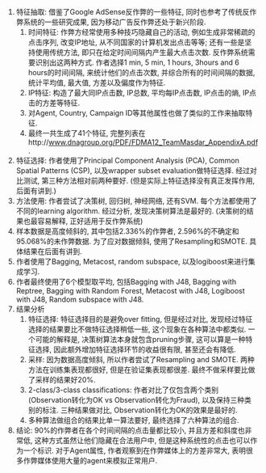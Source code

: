 1. 特征抽取: 借鉴了Google AdSense反作弊的一些特征, 同时也参考了传统反作弊系统的一些研究成果, 因为移动广告反作弊还处于新兴阶段.
	1. 时间特征: 作弊方经常使用多种技巧隐藏自己的活动, 例如生成非常稀疏的点击序列, 改变IP地址, 从不同国家的计算机发出点击等等; 还有一些是坚持使用传统方法, 即只在给定时间间隔内产生最大点击次数. 反作弊系统需要识别出这两种方式. 作者选择1 min, 5 min, 1 hours, 3hours and 6 hours的时间间隔, 来统计他们的点击次数, 并综合所有的时间间隔的数据, 统计平均值, 最大值, 方差以及偏度作为特征.
	2. IP特征: 构造了最大同IP点击数, IP总数, 平均每IP点击数, IP点击的熵, IP点击的方差等特征.
	3. 对Agent, Country, Campaign ID等其他属性也做了类似的工作来抽取特征.
	4. 最终一共生成了41个特征, 完整列表在http://www.dnagroup.org/PDF/FDMA12_TeamMasdar_AppendixA.pdf.
2. 特征选择: 作者使用了Principal Component Analysis (PCA), Common Spatial Patterns (CSP), 以及wrapper subset evaluation做特征选择. 经过对比测试, 第三种方法相对前两种要好. (但是实际上特征选择没有真正发挥作用, 后面有讲到.)
3. 方法使用: 作者尝试了决策树, 回归树, 神经网络, 还有SVM. 每个方法都使用了不同的learning algorithm. 经过分析, 发现决策树算法是最好的. (决策树的结果也最容易解释, 正好适用于反作弊系统)
4. 样本数据是高度倾斜的, 其中包括2.336%的作弊者, 2.596%的不确定和95.068%的未作弊数据. 为了应对数据倾斜, 使用了Resampling和SMOTE. 具体结果在后面有讲到.
5. 作者使用了Bagging, Metacost, random subspace, 以及logiboost来进行集成学习.
6. 作者最终使用了6个模型取平均, 包括Bagging with J48, Bagging with Reptree, Bagging with Random Forest, Metacost with J48, Logiboost with J48, Random subspace with J48.
7. 结果分析
	1. 特征选择: 特征选择目的是避免over fitting, 但是经过对比, 发现经过特征选择的结果要比不做特征选择稍低一些, 这个现象在各种算法中都类似. 一个可能的解释是, 决策树算法本身就包含pruning步骤, 这可以算是一种特征选择, 因此额外增加特征选择环节的收益很有限, 甚至还会有降低.
	2. 采样: 因为数据高度倾斜, 所以作者尝试了Resampling and SMOTE. 两种方法在训练集表现都很好, 但是在验证集表现都很差. 最终不做采样要比做了采样的结果好20%.
	3. 2-class/3-class classifications: 作者对比了仅包含两个类别(Observation转化为OK vs Observation转化为Fraud), 以及保持三种类别的标注. 三种结果做对比, Observation转化为OK的效果是最好的.
	4. 多种算法做组合的结果比单一算法要好, 最终选择了六种算法的组合.
8. 结论: 90%的作弊者在各个时间间隔的点击量都比较小, 并且方差和斜度也非常低, 这种方式虽然让他们隐藏在合法用户中, 但是这种系统性的点击也可以作为一个标识. 对于Agent属性, 作者观察到在作弊媒体上的方差非常大, 表明很多作弊媒体使用大量的agent来模拟正常用户.
